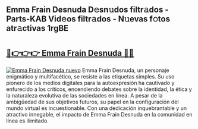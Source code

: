 ## Emma Frain Desnuda D𝚎sn𝚞dos filtr𝚊dos - Parts-KAB Vid𝚎os filtr𝚊dos - N𝚞evas f𝚘tos atr𝚊ctivas 1rgBE

# <h2><a href="http://mbb5sx.tromn.icu/?c=Emma+Frain+Desnuda">🔗👉👉👉 Emma Frain Desnuda 🔗🔗</a></h2>

[![Emma Frain Desnuda nuevo](https://i.imgur.com/pEAQMta.gif)](http://mbb5sx.tromn.icu/?c=Emma+Frain+Desnuda)
Emma Frain Desnuda, un personaje enigmático y multifacético, se resiste a las etiquetas simples. Su uso pionero de los medios digitales para la autoexpresión ha cautivado y enfurecido a los críticos, encendiendo debates sobre la identidad, la ética y la naturaleza evolutiva de las sociedades en línea. A pesar de la ambigüedad de sus objetivos futuros, su papel en la configuración del mundo virtual es incuestionable. Con una dedicación inquebrantable y un atractivo innegable, el impacto de Emma Frain Desnuda en la comunidad en línea es ilimitado.

